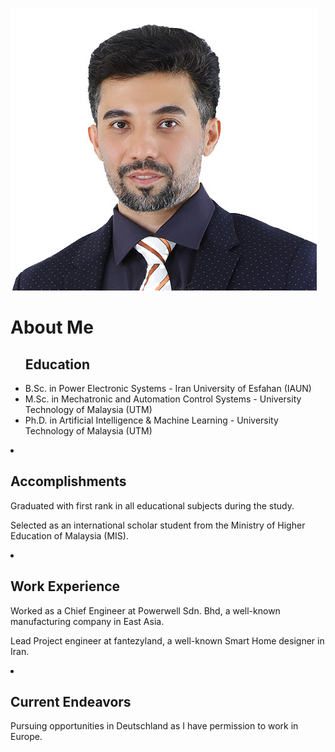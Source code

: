 
![Your Profile Picture](/assets/M.R.jpg)

<html>
<head>
  <title>About Me</title>
</head>
<body>
  <h1>About Me</h1>
  
 <ul>  <h2>Education</h2>  </ul>
  <ul>
    <li>B.Sc. in Power Electronic Systems - Iran University of Esfahan (IAUN)</li>
    <li>M.Sc. in Mechatronic and Automation Control Systems - University Technology of Malaysia (UTM)</li>
    <li>Ph.D. in Artificial Intelligence & Machine Learning - University Technology of Malaysia (UTM)</li>
  </ul>
  
  <li> <h2>Accomplishments</h2> </li>
  <p>Graduated with first rank in all educational subjects during the study.</p>
  <p>Selected as an international scholar student from the Ministry of Higher Education of Malaysia (MIS).</p>
  
 <li>  <h2>Work Experience</h2> </li>
  <p>Worked as a Chief Engineer at Powerwell Sdn. Bhd, a well-known manufacturing company in East Asia.</p>
  <p>Lead Project engineer at fantezyland, a well-known Smart Home designer in Iran.</p>
  
 <li>  <h2>Current Endeavors</h2> </li>
  <p>Pursuing opportunities in Deutschland as I have permission to work in Europe.</p>
</body>
</html>
